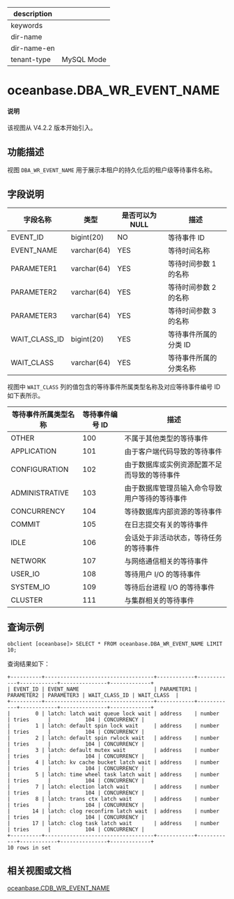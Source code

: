 |description||
|---|---|
|keywords||
|dir-name||
|dir-name-en||
|tenant-type|MySQL Mode|

# oceanbase.DBA_WR_EVENT_NAME

<main id="notice" type='explain'>
<h4>说明</h4>
<p>该视图从 V4.2.2 版本开始引入。</p>
</main>

## 功能描述

视图 `DBA_WR_EVENT_NAME` 用于展示本租户的持久化后的租户级等待事件名称。

## 字段说明

| **字段名称**  | **类型**    | **是否可以为 NULL** | **描述**                               |
|---------------|-------------|---------------------|----------------------------------------|
| EVENT_ID      | bigint(20)  | NO   |  等待事件 ID   |
| EVENT_NAME    | varchar(64) | YES  |  等待时间名称    |
| PARAMETER1    | varchar(64) | YES  |  等待时间参数 1 的名称   |
| PARAMETER2    | varchar(64) | YES  |  等待时间参数 2 的名称   |
| PARAMETER3    | varchar(64) | YES  |  等待时间参数 3 的名称   |
| WAIT_CLASS_ID | bigint(20)  | YES  |  等待事件所属的分类 ID     |
| WAIT_CLASS    | varchar(64) | YES  |  等待事件所属的分类名称   |

视图中 `WAIT_CLASS` 列的值包含的等待事件所属类型名称及对应等待事件编号 ID 如下表所示。

| 等待事件所属类型名称 | 等待事件编号 ID | 描述 |
|------|----|------|
| OTHER | 100 | 不属于其他类型的等待事件 |
| APPLICATION | 101 | 由于客户端代码导致的等待事件 |
| CONFIGURATION | 102 | 由于数据库或实例资源配置不足而导致的等待事件 |
| ADMINISTRATIVE | 103 | 由于数据库管理员输入命令导致用户等待的等待事件|
| CONCURRENCY | 104 | 等待数据库内部资源的等待事件 |
| COMMIT | 105 | 在日志提交有关的等待事件 |
| IDLE | 106 | 会话处于非活动状态，等待任务的等待事件 |
| NETWORK | 107 | 与网络通信相关的等待事件 |
| USER_IO | 108 | 等待用户 I/O 的等待事件 |
| SYSTEM_IO | 109 | 等待后台进程 I/O 的等待事件 |
| CLUSTER | 111 | 与集群相关的等待事件|

## 查询示例

```shell
obclient [oceanbase]> SELECT * FROM oceanbase.DBA_WR_EVENT_NAME LIMIT 10;
```

查询结果如下：

```shell
+----------+-----------------------------------+------------+------------+------------+---------------+-------------+
| EVENT_ID | EVENT_NAME                        | PARAMETER1 | PARAMETER2 | PARAMETER3 | WAIT_CLASS_ID | WAIT_CLASS  |
+----------+-----------------------------------+------------+------------+------------+---------------+-------------+
|        0 | latch: latch wait queue lock wait | address    | number     | tries      |           104 | CONCURRENCY |
|        1 | latch: default spin lock wait     | address    | number     | tries      |           104 | CONCURRENCY |
|        2 | latch: default spin rwlock wait   | address    | number     | tries      |           104 | CONCURRENCY |
|        3 | latch: default mutex wait         | address    | number     | tries      |           104 | CONCURRENCY |
|        4 | latch: kv cache bucket latch wait | address    | number     | tries      |           104 | CONCURRENCY |
|        5 | latch: time wheel task latch wait | address    | number     | tries      |           104 | CONCURRENCY |
|        7 | latch: election latch wait        | address    | number     | tries      |           104 | CONCURRENCY |
|        8 | latch: trans ctx latch wait       | address    | number     | tries      |           104 | CONCURRENCY |
|       14 | latch: clog reconfirm latch wait  | address    | number     | tries      |           104 | CONCURRENCY |
|       17 | latch: clog task latch wait       | address    | number     | tries      |           104 | CONCURRENCY |
+----------+-----------------------------------+------------+------------+------------+---------------+-------------+
10 rows in set
```

## 相关视图或文档

[oceanbase.CDB_WR_EVENT_NAME](../../300.system-view-of-sys-tenant/200.dictionary-view-of-sys-tenant/28200.cdb_wr_event_name-of-sys-tenant.md)